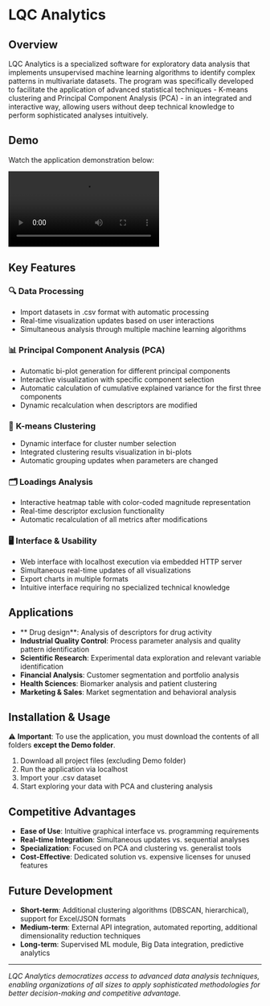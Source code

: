 # LQC Analytics

## Overview

LQC Analytics is a specialized software for exploratory data analysis that implements unsupervised machine learning algorithms to identify complex patterns in multivariate datasets. The program was specifically developed to facilitate the application of advanced statistical techniques - K-means clustering and Principal Component Analysis (PCA) - in an integrated and interactive way, allowing users without deep technical knowledge to perform sophisticated analyses intuitively.

## Demo

Watch the application demonstration below:

![Demo Video](Demo/LQC_AnalyticsDemo.mp4)

## Key Features

### 🔍 **Data Processing**
- Import datasets in .csv format with automatic processing
- Real-time visualization updates based on user interactions
- Simultaneous analysis through multiple machine learning algorithms

### 📊 **Principal Component Analysis (PCA)**
- Automatic bi-plot generation for different principal components
- Interactive visualization with specific component selection
- Automatic calculation of cumulative explained variance for the first three components
- Dynamic recalculation when descriptors are modified

### 🎯 **K-means Clustering**
- Dynamic interface for cluster number selection
- Integrated clustering results visualization in bi-plots
- Automatic grouping updates when parameters are changed

### 🗂️ **Loadings Analysis**
- Interactive heatmap table with color-coded magnitude representation
- Real-time descriptor exclusion functionality
- Automatic recalculation of all metrics after modifications

### 🖥️ **Interface & Usability**
- Web interface with localhost execution via embedded HTTP server
- Simultaneous real-time updates of all visualizations
- Export charts in multiple formats
- Intuitive interface requiring no specialized technical knowledge

## Applications

- ** Drug design**: Analysis of descriptors for drug activity 
- **Industrial Quality Control**: Process parameter analysis and quality pattern identification
- **Scientific Research**: Experimental data exploration and relevant variable identification
- **Financial Analysis**: Customer segmentation and portfolio analysis
- **Health Sciences**: Biomarker analysis and patient clustering
- **Marketing & Sales**: Market segmentation and behavioral analysis

## Installation & Usage

⚠️ **Important**: To use the application, you must download the contents of all folders **except the Demo folder**.

1. Download all project files (excluding Demo folder)
2. Run the application via localhost
3. Import your .csv dataset
4. Start exploring your data with PCA and clustering analysis

## Competitive Advantages

- **Ease of Use**: Intuitive graphical interface vs. programming requirements
- **Real-time Integration**: Simultaneous updates vs. sequential analyses
- **Specialization**: Focused on PCA and clustering vs. generalist tools
- **Cost-Effective**: Dedicated solution vs. expensive licenses for unused features

## Future Development

- **Short-term**: Additional clustering algorithms (DBSCAN, hierarchical), support for Excel/JSON formats
- **Medium-term**: External API integration, automated reporting, additional dimensionality reduction techniques
- **Long-term**: Supervised ML module, Big Data integration, predictive analytics

---

*LQC Analytics democratizes access to advanced data analysis techniques, enabling organizations of all sizes to apply sophisticated methodologies for better decision-making and competitive advantage.*
